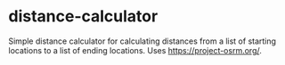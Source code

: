 # distance-calculator
Simple distance calculator for calculating distances from a list of starting locations to a list of ending locations. Uses https://project-osrm.org/.
